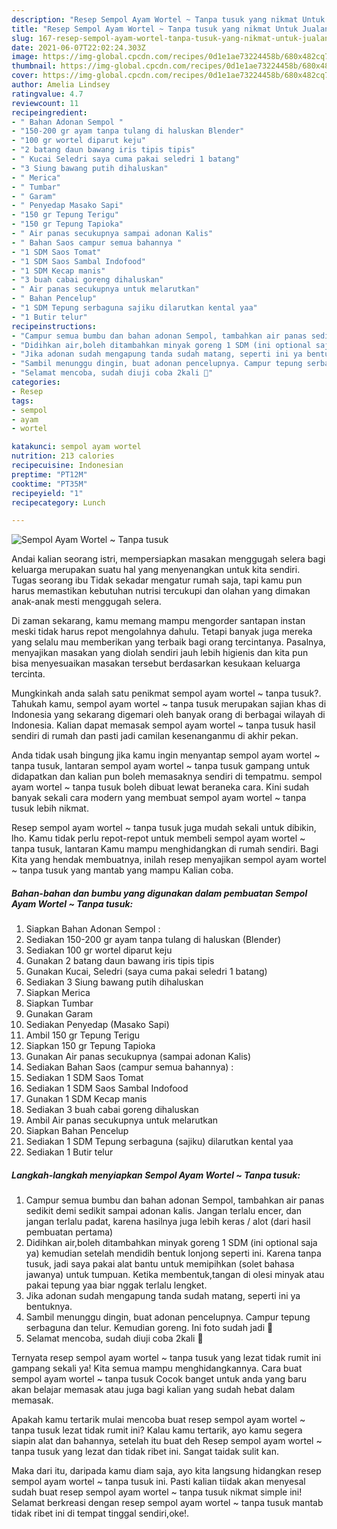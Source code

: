 ```yaml
---
description: "Resep Sempol Ayam Wortel ~ Tanpa tusuk yang nikmat Untuk Jualan"
title: "Resep Sempol Ayam Wortel ~ Tanpa tusuk yang nikmat Untuk Jualan"
slug: 167-resep-sempol-ayam-wortel-tanpa-tusuk-yang-nikmat-untuk-jualan
date: 2021-06-07T22:02:24.303Z
image: https://img-global.cpcdn.com/recipes/0d1e1ae73224458b/680x482cq70/sempol-ayam-wortel-tanpa-tusuk-foto-resep-utama.jpg
thumbnail: https://img-global.cpcdn.com/recipes/0d1e1ae73224458b/680x482cq70/sempol-ayam-wortel-tanpa-tusuk-foto-resep-utama.jpg
cover: https://img-global.cpcdn.com/recipes/0d1e1ae73224458b/680x482cq70/sempol-ayam-wortel-tanpa-tusuk-foto-resep-utama.jpg
author: Amelia Lindsey
ratingvalue: 4.7
reviewcount: 11
recipeingredient:
- " Bahan Adonan Sempol "
- "150-200 gr ayam tanpa tulang di haluskan Blender"
- "100 gr wortel diparut keju"
- "2 batang daun bawang iris tipis tipis"
- " Kucai Seledri saya cuma pakai seledri 1 batang"
- "3 Siung bawang putih dihaluskan"
- " Merica"
- " Tumbar"
- " Garam"
- " Penyedap Masako Sapi"
- "150 gr Tepung Terigu"
- "150 gr Tepung Tapioka"
- " Air panas secukupnya sampai adonan Kalis"
- " Bahan Saos campur semua bahannya "
- "1 SDM Saos Tomat"
- "1 SDM Saos Sambal Indofood"
- "1 SDM Kecap manis"
- "3 buah cabai goreng dihaluskan"
- " Air panas secukupnya untuk melarutkan"
- " Bahan Pencelup"
- "1 SDM Tepung serbaguna sajiku dilarutkan kental yaa"
- "1 Butir telur"
recipeinstructions:
- "Campur semua bumbu dan bahan adonan Sempol, tambahkan air panas sedikit demi sedikit sampai adonan kalis. Jangan terlalu encer, dan jangan terlalu padat, karena hasilnya juga lebih keras / alot (dari hasil pembuatan pertama)"
- "Didihkan air,boleh ditambahkan minyak goreng 1 SDM (ini optional saja ya) kemudian setelah mendidih bentuk lonjong seperti ini. Karena tanpa tusuk, jadi saya pakai alat bantu untuk memipihkan (solet bahasa jawanya) untuk tumpuan. Ketika membentuk,tangan di olesi minyak atau pakai tepung yaa biar nggak terlalu lengket."
- "Jika adonan sudah mengapung tanda sudah matang, seperti ini ya bentuknya."
- "Sambil menunggu dingin, buat adonan pencelupnya. Campur tepung serbaguna dan telur. Kemudian goreng. Ini foto sudah jadi 🥰"
- "Selamat mencoba, sudah diuji coba 2kali 🍢"
categories:
- Resep
tags:
- sempol
- ayam
- wortel

katakunci: sempol ayam wortel 
nutrition: 213 calories
recipecuisine: Indonesian
preptime: "PT12M"
cooktime: "PT35M"
recipeyield: "1"
recipecategory: Lunch

---
```



![Sempol Ayam Wortel ~ Tanpa tusuk](https://img-global.cpcdn.com/recipes/0d1e1ae73224458b/680x482cq70/sempol-ayam-wortel-tanpa-tusuk-foto-resep-utama.jpg)

Andai kalian seorang istri, mempersiapkan masakan menggugah selera bagi keluarga merupakan suatu hal yang menyenangkan untuk kita sendiri. Tugas seorang ibu Tidak sekadar mengatur rumah saja, tapi kamu pun harus memastikan kebutuhan nutrisi tercukupi dan olahan yang dimakan anak-anak mesti menggugah selera.

Di zaman  sekarang, kamu memang mampu mengorder santapan instan meski tidak harus repot mengolahnya dahulu. Tetapi banyak juga mereka yang selalu mau memberikan yang terbaik bagi orang tercintanya. Pasalnya, menyajikan masakan yang diolah sendiri jauh lebih higienis dan kita pun bisa menyesuaikan masakan tersebut berdasarkan kesukaan keluarga tercinta. 



Mungkinkah anda salah satu penikmat sempol ayam wortel ~ tanpa tusuk?. Tahukah kamu, sempol ayam wortel ~ tanpa tusuk merupakan sajian khas di Indonesia yang sekarang digemari oleh banyak orang di berbagai wilayah di Indonesia. Kalian dapat memasak sempol ayam wortel ~ tanpa tusuk hasil sendiri di rumah dan pasti jadi camilan kesenanganmu di akhir pekan.

Anda tidak usah bingung jika kamu ingin menyantap sempol ayam wortel ~ tanpa tusuk, lantaran sempol ayam wortel ~ tanpa tusuk gampang untuk didapatkan dan kalian pun boleh memasaknya sendiri di tempatmu. sempol ayam wortel ~ tanpa tusuk boleh dibuat lewat beraneka cara. Kini sudah banyak sekali cara modern yang membuat sempol ayam wortel ~ tanpa tusuk lebih nikmat.

Resep sempol ayam wortel ~ tanpa tusuk juga mudah sekali untuk dibikin, lho. Kamu tidak perlu repot-repot untuk membeli sempol ayam wortel ~ tanpa tusuk, lantaran Kamu mampu menghidangkan di rumah sendiri. Bagi Kita yang hendak membuatnya, inilah resep menyajikan sempol ayam wortel ~ tanpa tusuk yang mantab yang mampu Kalian coba.

<!--inarticleads1-->

##### Bahan-bahan dan bumbu yang digunakan dalam pembuatan Sempol Ayam Wortel ~ Tanpa tusuk:

1. Siapkan  Bahan Adonan Sempol :
1. Sediakan 150-200 gr ayam tanpa tulang di haluskan (Blender)
1. Sediakan 100 gr wortel diparut keju
1. Gunakan 2 batang daun bawang iris tipis tipis
1. Gunakan  Kucai, Seledri (saya cuma pakai seledri 1 batang)
1. Sediakan 3 Siung bawang putih dihaluskan
1. Siapkan  Merica
1. Siapkan  Tumbar
1. Gunakan  Garam
1. Sediakan  Penyedap (Masako Sapi)
1. Ambil 150 gr Tepung Terigu
1. Siapkan 150 gr Tepung Tapioka
1. Gunakan  Air panas secukupnya (sampai adonan Kalis)
1. Sediakan  Bahan Saos (campur semua bahannya) :
1. Sediakan 1 SDM Saos Tomat
1. Sediakan 1 SDM Saos Sambal Indofood
1. Gunakan 1 SDM Kecap manis
1. Sediakan 3 buah cabai goreng dihaluskan
1. Ambil  Air panas secukupnya untuk melarutkan
1. Siapkan  Bahan Pencelup
1. Sediakan 1 SDM Tepung serbaguna (sajiku) dilarutkan kental yaa
1. Sediakan 1 Butir telur




<!--inarticleads2-->

##### Langkah-langkah menyiapkan Sempol Ayam Wortel ~ Tanpa tusuk:

1. Campur semua bumbu dan bahan adonan Sempol, tambahkan air panas sedikit demi sedikit sampai adonan kalis. Jangan terlalu encer, dan jangan terlalu padat, karena hasilnya juga lebih keras / alot (dari hasil pembuatan pertama)
1. Didihkan air,boleh ditambahkan minyak goreng 1 SDM (ini optional saja ya) kemudian setelah mendidih bentuk lonjong seperti ini. Karena tanpa tusuk, jadi saya pakai alat bantu untuk memipihkan (solet bahasa jawanya) untuk tumpuan. Ketika membentuk,tangan di olesi minyak atau pakai tepung yaa biar nggak terlalu lengket.
1. Jika adonan sudah mengapung tanda sudah matang, seperti ini ya bentuknya.
1. Sambil menunggu dingin, buat adonan pencelupnya. Campur tepung serbaguna dan telur. Kemudian goreng. Ini foto sudah jadi 🥰
1. Selamat mencoba, sudah diuji coba 2kali 🍢




Ternyata resep sempol ayam wortel ~ tanpa tusuk yang lezat tidak rumit ini gampang sekali ya! Kita semua mampu menghidangkannya. Cara buat sempol ayam wortel ~ tanpa tusuk Cocok banget untuk anda yang baru akan belajar memasak atau juga bagi kalian yang sudah hebat dalam memasak.

Apakah kamu tertarik mulai mencoba buat resep sempol ayam wortel ~ tanpa tusuk lezat tidak rumit ini? Kalau kamu tertarik, ayo kamu segera siapin alat dan bahannya, setelah itu buat deh Resep sempol ayam wortel ~ tanpa tusuk yang lezat dan tidak ribet ini. Sangat taidak sulit kan. 

Maka dari itu, daripada kamu diam saja, ayo kita langsung hidangkan resep sempol ayam wortel ~ tanpa tusuk ini. Pasti kalian tiidak akan menyesal sudah buat resep sempol ayam wortel ~ tanpa tusuk nikmat simple ini! Selamat berkreasi dengan resep sempol ayam wortel ~ tanpa tusuk mantab tidak ribet ini di tempat tinggal sendiri,oke!.


